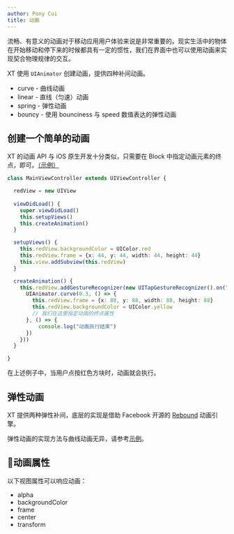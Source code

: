 ```yaml
---
author: Pony Cui
title: 动画
---
```


流畅、有意义的动画对于移动应用用户体验来说是非常重要的。现实生活中的物体在开始移动和停下来的时候都具有一定的惯性，我们在界面中也可以使用动画来实现契合物理规律的交互。

XT 使用 ```UIAnimator``` 创建动画，提供四种补间动画。

* curve - 曲线动画
* linear - 直线（匀速）动画
* spring - 弹性动画
* bouncy - 使用 bounciness 与 speed 数值表达的弹性动画

## 创建一个简单的动画

XT 的动画 API 与 iOS 原生开发十分类似，只需要在 Block 中指定动画元素的终点，即可。[（示例）](https://jsbin.com/pidoyuk/edit?js,output)

```typescript
class MainViewController extends UIViewController {

  redView = new UIView
  
  viewDidLoad() {
    super.viewDidLoad()
    this.setupViews()
    this.createAnimation()
  }

  setupViews() {
    this.redView.backgroundColor = UIColor.red
    this.redView.frame = {x: 44, y: 44, width: 44, height: 44}
    this.view.addSubview(this.redView)
  }

  createAnimation() {
    this.redView.addGestureRecognizer(new UITapGestureRecognizer().on("touch", () => {
      UIAnimator.curve(0.3, () => {
        this.redView.frame = {x: 88, y: 88, width: 88, height: 88}
        this.redView.backgroundColor = UIColor.yellow
        // 我们在这里指定动画的终点属性
      }, () => {
          console.log("动画执行结束")
      })
    }))
  }

}
```

在上述例子中，当用户点按红色方块时，动画就会执行。

## 弹性动画

XT 提供两种弹性补间，底层的实现是借助 Facebook 开源的 [Rebound](http://facebook.github.io/rebound/) 动画引擎。

弹性动画的实现方法与曲线动画无异，请参考[示例](https://jsbin.com/nikofuy/edit?js,output)。

## 动画属性

以下视图属性可以响应动画：

* alpha
* backgroundColor
* frame
* center
* transform
